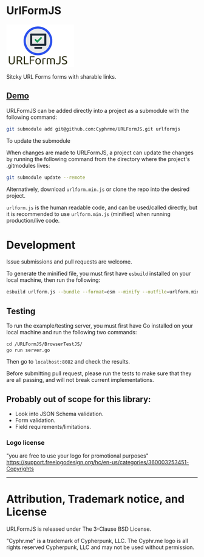 # UrlFormJS 

![URLFormJS](./urlformjs.png)

Sitcky URL Forms forms with sharable links.

## [Demo](https://cyphrme.github.io/URLFormJS/?first_name=Bob&last_name=Smith&email_address=bob%40something.com&phone_number=1234567890&subscribe_latest_news=true)

URLFormJS can be added directly into a project as a submodule with the following
command:

``` sh
git submodule add git@github.com:Cyphrme/URLFormJS.git urlformjs
```

To update the submodule

When changes are made to URLFormJS, a project can update the changes by running
the following command from the directory where the project's .gitmodules lives:

```sh
git submodule update --remote
```


Alternatively, download `urlform.min.js` or clone the repo into the desired
project.

`urlform.js` is the human readable code, and can be used/called directly, but it
is recommended to use `urlform.min.js` (minified) when running production/live
code.


# Development
Issue submissions and pull requests are welcome.

To generate the minified file, you must first have `esbuild` installed on your
local machine, then run the following:
```sh
esbuild urlform.js --bundle --format=esm --minify --outfile=urlform.min.js
```

## Testing
To run the example/testing server, you must first have Go installed on your local
machine and run the following two commands:

```
cd /URLFormJS/BrowserTestJS/
go run server.go
```


Then go to `localhost:8082` and check the results.

Before submitting pull request, please run the tests to make sure that they are
all passing, and will not break current implementations.


## Probably out of scope for this library:
- Look into JSON Schema validation. 
- Form validation.  
- Field requirements/limitations. 

### Logo license
"you are free to use your logo for promotional purposes"
https://support.freelogodesign.org/hc/en-us/categories/360003253451-Copyrights

----------------------------------------------------------------------
# Attribution, Trademark notice, and License
URLFormJS is released under The 3-Clause BSD License. 

"Cyphr.me" is a trademark of Cypherpunk, LLC. The Cyphr.me logo is all rights
reserved Cypherpunk, LLC and may not be used without permission.